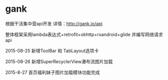 # gank
根据干活集中营api开发 详情：http://gank.io/api

整体框架采用lambda表达式+retrofit+okhttp+rxandroid+glide 并编写网络请求api

2015-08-25 新增ToolBar 和 TabLayout选项卡

2015-08-26 新增SuperRecyclerView瀑布流图片加载

2015-8-27  首页福利妹子图片加载模块功能完成